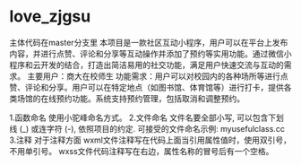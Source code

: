 # love_zjgsu
主体代码在master分支里
本项目是一款社区互动小程序，用户可以在平台上发布内容，并进行点赞、评论和分享等互动操作并添加了预约等实用功能。通过微信小程序和云开发的结合，打造出简洁易用的社交功能，满足用户快速交流与互动的需求。
主要用户：商大在校师生
功能需求：用户可以对校园内的各种场所等进行点赞、评论和分享。用户可以在特定地点（如图书馆、体育馆等）进行打卡，提供各类场馆的在线预约功能。系统支持预约管理，包括取消和调整预约。

1.函数命名
使用小驼峰命名方式。
2.文件命名
文件名要全部小写, 可以包含下划线 (_) 或连字符 (-), 依照项目的约定. 
可接受的文件命名示例:
myusefulclass.cc
3.注释
对于注释方面 wxml文件注释写在代码上面当引用属性值时，使用双引号，不用单引号。
wxss文件代码注释写在右边，属性名称的冒号后有一个空格。
